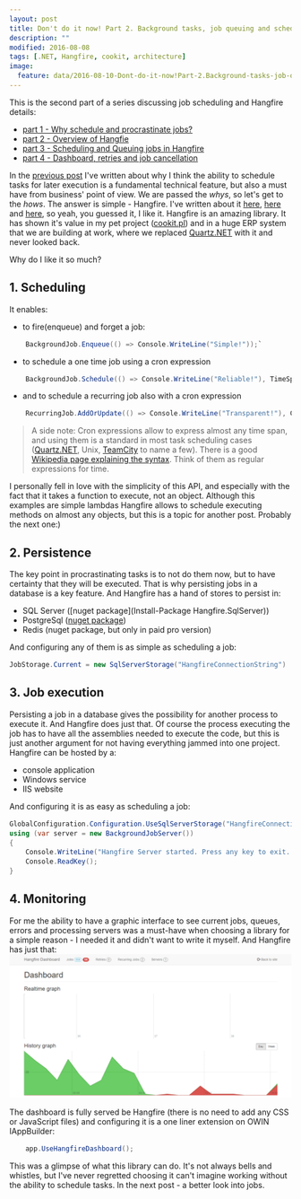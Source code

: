 ```yaml
---
layout: post
title: Don't do it now! Part 2. Background tasks, job queuing and scheduling with Hangfire
description: ""
modified: 2016-08-08
tags: [.NET, Hangfire, cookit, architecture]
image:
  feature: data/2016-08-10-Dont-do-it-now!Part-2.Background-tasks-job-queuing-and-scheduling-with-Hangfire/logo.png
---
```


This is the second part of a series discussing job scheduling and Hangfire details:

- [part 1 - Why schedule and procrastinate jobs?](/Don't-do-it)
- [part 2 - Overview of Hangfie](/Don't-do-it-now!-Part-2.-Background-tasks,-job-queuing-and-scheduling-with-Hangfire/)
- [part 3 - Scheduling and Queuing jobs in Hangfire](/Don't-do-it-now!-Part-3.-Hangfire-details-jobs/)
- [part 4 - Dashboard, retries and job cancellation](/Don't-do-it-now!-Part-4.-Hangfire-details-dashboard,-retries-and-job-cancellation/)

In the [previous post](/Don't-do-it) I've written about why I think the ability to schedule tasks for later execution is a fundamental technical feature, but also a must have from business' point of view.
We are passed the *whys*, so let's get to the *hows*. The answer is simple - Hangfire. I've written about it [here](http://indexoutofrange.com/GC-can-kill-You-Practical-GC-performance-counters-in-NET/), [here](http://indexoutofrange.com/LocalOptimizationsDontAddUp/) and [here](http://indexoutofrange.com/How-is-cookit-build/), so yeah, you guessed it, I like it.  Hangfire is an amazing library. It has shown it's value in my pet project ([cookit.pl](http://cookit.pl)) and in a huge ERP system that we are building at work, where we replaced [Quartz.NET](http://www.quartz-scheduler.net/) with it and never looked back. 

Why do I like it so much?

## 1. Scheduling
It enables:
- to fire(enqueue) and forget a job:

```csharp
	BackgroundJob.Enqueue(() => Console.WriteLine("Simple!"));`
```

- to schedule a one time job using a cron expression

```csharp
	BackgroundJob.Schedule(() => Console.WriteLine("Reliable!"), TimeSpan.FromDays(7));
```

- and to schedule a recurring job also with a cron expression

```csharp
	RecurringJob.AddOrUpdate(() => Console.WriteLine("Transparent!"), Cron.Daily)
```

>A side note: Cron expressions allow to express almost any time span, and using them is a standard in most task scheduling cases ([Quartz.NET](http://www.quartz-scheduler.net/), Unix, [TeamCity](https://www.jetbrains.com/teamcity/) to name a few). There is a good [Wikipedia page explaining the syntax](https://en.wikipedia.org/wiki/Cron#CRON_expression). Think of them as regular expressions for time.

I personally fell in love with the simplicity of this API, and especially with the fact that it takes a function to execute, not an object. Although this examples are simple lambdas Hangfire allows to schedule executing methods on almost any objects, but this is a topic for another post. Probably the next one:)
	

## 2. Persistence
The key point in procrastinating tasks is to not do them now, but to have certainty that they will be executed. That is why persisting jobs in a database is a key feature. And Hangfire has a hand of stores to persist in:
- SQL Server ([nuget package](Install-Package Hangfire.SqlServer))
- PostgreSql ([nuget package](postgres)) 
- Redis (nuget package, but only in paid pro version) 

And configuring any of them is as simple as scheduling a job:

```csharp
JobStorage.Current = new SqlServerStorage("HangfireConnectionString")
```

## 3. Job execution
Persisting a job in a database gives the possibility for another process to execute it. And Hangfire does just that. Of course the process executing the job has to have all the assemblies needed to execute the code, but this is just another argument for not having everything jammed into one project. Hangfire can be hosted by a:
- console application
- Windows service
- IIS website 

And configuring it is as easy as scheduling a job:
```csharp
GlobalConfiguration.Configuration.UseSqlServerStorage("HangfireConnectionString");
using (var server = new BackgroundJobServer())
{
    Console.WriteLine("Hangfire Server started. Press any key to exit...");
    Console.ReadKey();
}
```

## 4. Monitoring
For me the ability to have a graphic interface to see current jobs, queues, errors and processing servers was a must-have when choosing a library for a simple reason - I needed it and didn't want to write it myself. And Hangfire has just that:
![](/data/LocalOptimizationsDontAddUp/HangfireDashboard.png)

The dashboard is fully served be Hangfire (there is no need to add any CSS or JavaScript files) and configuring it is a one liner extension on OWIN IAppBuilder:

```csharp
	app.UseHangfireDashboard();
``` 

This was a glimpse of what this library can do. It's not always bells and whistles, but I've never regretted choosing it can't imagine working without the ability to schedule tasks. 
In the next post - a better look into jobs.